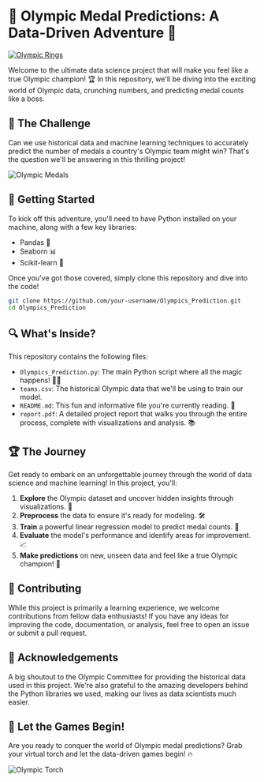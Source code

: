 # 🥇 Olympic Medal Predictions: A Data-Driven Adventure 🏅

[![Olympic Rings](https://upload.wikimedia.org/wikipedia/commons/thumb/5/5c/Olympic_rings_without_rims.svg/320px-Olympic_rings_without_rims.svg.png)](https://en.wikipedia.org/wiki/Olympic_symbols#Rings)

Welcome to the ultimate data science project that will make you feel like a true Olympic champion! 🏆 In this repository, we'll be diving into the exciting world of Olympic data, crunching numbers, and predicting medal counts like a boss.

## 🌟 The Challenge

Can we use historical data and machine learning techniques to accurately predict the number of medals a country's Olympic team might win? That's the question we'll be answering in this thrilling project!

![Olympic Medals](https://media.giphy.com/media/3o6Zt6KHxegBiNpNXO/giphy.gif)

## 🚀 Getting Started

To kick off this adventure, you'll need to have Python installed on your machine, along with a few key libraries:

- Pandas 🐼
- Seaborn 📊
- Scikit-learn 🧠

Once you've got those covered, simply clone this repository and dive into the code!

```bash
git clone https://github.com/your-username/Olympics_Prediction.git
cd Olympics_Prediction
```

## 🔍 What's Inside?

This repository contains the following files:

- `Olympics_Prediction.py`: The main Python script where all the magic happens! 🧙‍♂️
- `teams.csv`: The historical Olympic data that we'll be using to train our model.
- `README.md`: This fun and informative file you're currently reading. 📖
- `report.pdf`: A detailed project report that walks you through the entire process, complete with visualizations and analysis. 📚

## 🏆 The Journey

Get ready to embark on an unforgettable journey through the world of data science and machine learning! In this project, you'll:

1. **Explore** the Olympic dataset and uncover hidden insights through visualizations. 🔎
2. **Preprocess** the data to ensure it's ready for modeling. 🛠️
3. **Train** a powerful linear regression model to predict medal counts. 🧠
4. **Evaluate** the model's performance and identify areas for improvement. 📈
5. **Make predictions** on new, unseen data and feel like a true Olympic champion! 🥇

## 🤝 Contributing

While this project is primarily a learning experience, we welcome contributions from fellow data enthusiasts! If you have any ideas for improving the code, documentation, or analysis, feel free to open an issue or submit a pull request.

## 🙏 Acknowledgements

A big shoutout to the Olympic Committee for providing the historical data used in this project. We're also grateful to the amazing developers behind the Python libraries we used, making our lives as data scientists much easier.

## 🎉 Let the Games Begin!

Are you ready to conquer the world of Olympic medal predictions? Grab your virtual torch and let the data-driven games begin! 🔥

![Olympic Torch](https://media.giphy.com/media/l0MYJJdtXzQSV5fYc/giphy.gif)
```
